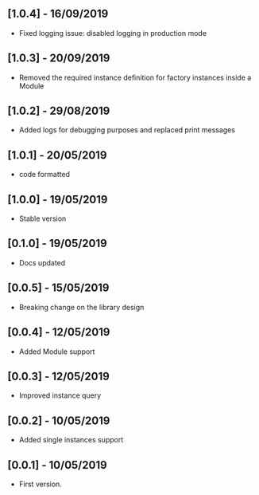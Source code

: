 ## [1.0.4] - 16/09/2019

* Fixed logging issue: disabled logging in production mode

## [1.0.3] - 20/09/2019

* Removed the required instance definition for factory instances inside a Module

## [1.0.2] - 29/08/2019

* Added logs for debugging purposes and replaced print messages

## [1.0.1] - 20/05/2019

* code formatted

## [1.0.0] - 19/05/2019

* Stable version

## [0.1.0] - 19/05/2019

* Docs updated

## [0.0.5] - 15/05/2019

* Breaking change on the library design

## [0.0.4] - 12/05/2019

* Added Module support

## [0.0.3] - 12/05/2019

* Improved instance query

## [0.0.2] - 10/05/2019

* Added single instances support

## [0.0.1] - 10/05/2019

* First version.
